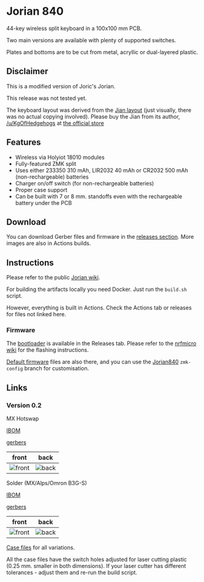 # Jorian 840

44-key wireless split keyboard in a 100x100 mm PCB.

Two main versions are available with plenty of supported switches.

Plates and bottoms are to be cut from metal, acryllic or dual-layered plastic.

## Disclaimer

This is a modified version of Joric's Jorian.

This release was not tested yet.

The keyboard layout was derived from the [Jian layout](http://www.keyboard-layout-editor.com/#/gists/4b6c2af67148f58ddd6c6b2976c4370f) (just visually, there was no actual copying involved).
Please buy the Jian from its author, [/u/KgOfHedgehogs](http://reddit.com/u/KgOfHedgehogs) at [the official store](https://killswit.ch)

## Features

* Wireless via Holyiot 18010 modules
* Fully-featured ZMK split
* Uses either 233350 310 mAh, LIR2032 40 mAh or CR2032 500 mAh (non-rechargeable) batteries
* Charger on/off switch (for non-rechargeable batteries)
* Proper case support
* Can be built with 7 or 8 mm. standoffs even with the rechargeable battery under the PCB

## Download

You can download Gerber files and firmware in the [releases section](https://github.com/krikun98/jorian840/releases).
More images are also in Actions builds.

## Instructions

Please refer to the public [Jorian wiki](https://github.com/krikun98/jorian840/wiki).

For building the artifacts locally you need Docker. 
Just run the `build.sh` script.

However, everything is built in Actions. 
Check the Actions tab or releases for files not linked here.

### Firmware

The [bootloader](../../releases/latest/download/bootloader.hex) is available in the Releases tab.
Please refer to the [nrfmicro wiki](https://github.com/joric/nrfmicro/wiki/bootloader) for the flashing instructions.

[Default firmware](../../releases/latest/download/firmware.zip) files are also there, and you can use the [Jorian840](https://github.com/krikun98/zmk-config/tree/jorian840) `zmk-config` branch for customisation.

## Links

### Version 0.2

MX Hotswap 

[IBOM](https://htmlpreview.github.io/?https://github.com/krikun98/jorian840/blob/holyiot/pcb/hotswap/bom/ibom.html)

[gerbers](../../releases/latest/download/pcb_hotswap_gerbers.zip)

front|back
--|--
![front](../../releases/latest/download/pcb_hotswap.png)|![back](../../releases/latest/download/pcb_hotswap_back.png)


Solder (MX/Alps/Omron B3G-S)

[IBOM](https://htmlpreview.github.io/?https://github.com/krikun98/jorian840/blob/holyiot/pcb/solder/bom/ibom.html)

[gerbers](../../releases/latest/download/pcb_solder_gerbers.zip)

front|back
--|--
![front](../../releases/latest/download/pcb_solder.png)|![back](../../releases/latest/download/pcb_solder_back.png)

[Case files](../../releases/latest/download/case_files.zip) for all variations.

All the case files have the switch holes adjusted for laser cutting plastic (0.25 mm. smaller in both dimensions).
If your laser cutter has different tolerances - adjust them and re-run the build script.